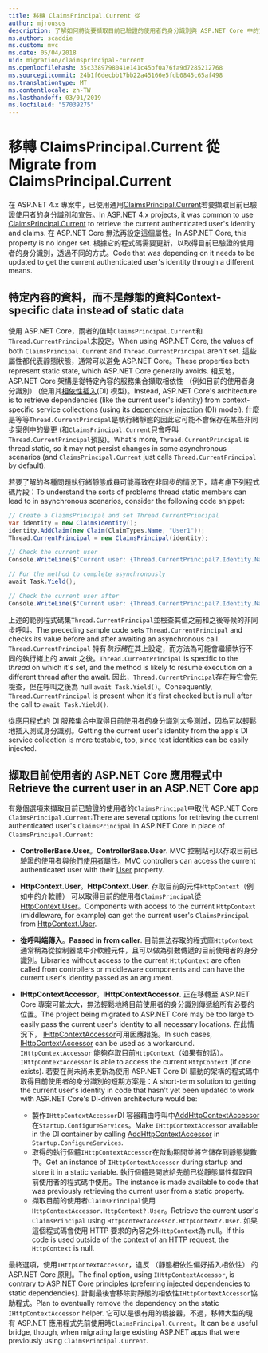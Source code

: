 ```yaml
---
title: 移轉 ClaimsPrincipal.Current 從
author: mjrousos
description: 了解如何將從要擷取目前已驗證的使用者的身分識別與 ASP.NET Core 中的宣告的 ClaimsPrincipal.Current 轉移。
ms.author: scaddie
ms.custom: mvc
ms.date: 05/04/2018
uid: migration/claimsprincipal-current
ms.openlocfilehash: 35c3389798041e141c45bf0a76fa9d7285212768
ms.sourcegitcommit: 24b1f6decbb17bb22a45166e5fdb0845c65af498
ms.translationtype: MT
ms.contentlocale: zh-TW
ms.lasthandoff: 03/01/2019
ms.locfileid: "57039275"
---
```

# <a name="migrate-from-claimsprincipalcurrent"></a><span data-ttu-id="68235-103">移轉 ClaimsPrincipal.Current 從</span><span class="sxs-lookup"><span data-stu-id="68235-103">Migrate from ClaimsPrincipal.Current</span></span>

<span data-ttu-id="68235-104">在 ASP.NET 4.x 專案中，已使用通用[ClaimsPrincipal.Current](/dotnet/api/system.security.claims.claimsprincipal.current)若要擷取目前已驗證使用者的身分識別和宣告。</span><span class="sxs-lookup"><span data-stu-id="68235-104">In ASP.NET 4.x projects, it was common to use [ClaimsPrincipal.Current](/dotnet/api/system.security.claims.claimsprincipal.current) to retrieve the current authenticated user's identity and claims.</span></span> <span data-ttu-id="68235-105">在 ASP.NET Core 無法再設定這個屬性。</span><span class="sxs-lookup"><span data-stu-id="68235-105">In ASP.NET Core, this property is no longer set.</span></span> <span data-ttu-id="68235-106">根據它的程式碼需要更新，以取得目前已驗證的使用者的身分識別，透過不同的方式。</span><span class="sxs-lookup"><span data-stu-id="68235-106">Code that was depending on it needs to be updated to get the current authenticated user's identity through a different means.</span></span>

## <a name="context-specific-data-instead-of-static-data"></a><span data-ttu-id="68235-107">特定內容的資料，而不是靜態的資料</span><span class="sxs-lookup"><span data-stu-id="68235-107">Context-specific data instead of static data</span></span>

<span data-ttu-id="68235-108">使用 ASP.NET Core，兩者的值時`ClaimsPrincipal.Current`和`Thread.CurrentPrincipal`未設定。</span><span class="sxs-lookup"><span data-stu-id="68235-108">When using ASP.NET Core, the values of both `ClaimsPrincipal.Current` and `Thread.CurrentPrincipal` aren't set.</span></span> <span data-ttu-id="68235-109">這些屬性都代表靜態狀態，通常可以避免 ASP.NET Core。</span><span class="sxs-lookup"><span data-stu-id="68235-109">These properties both represent static state, which ASP.NET Core generally avoids.</span></span> <span data-ttu-id="68235-110">相反地，ASP.NET Core 架構是從特定內容的服務集合擷取相依性 （例如目前的使用者身分識別） (使用其[相依性插入](xref:fundamentals/dependency-injection)(DI) 模型)。</span><span class="sxs-lookup"><span data-stu-id="68235-110">Instead, ASP.NET Core's architecture is to retrieve dependencies (like the current user's identity) from context-specific service collections (using its [dependency injection](xref:fundamentals/dependency-injection) (DI) model).</span></span> <span data-ttu-id="68235-111">什麼是等等`Thread.CurrentPrincipal`是執行緒靜態的因此它可能不會保存在某些非同步案例中的變更 (和`ClaimsPrincipal.Current`只會呼叫`Thread.CurrentPrincipal`預設)。</span><span class="sxs-lookup"><span data-stu-id="68235-111">What's more, `Thread.CurrentPrincipal` is thread static, so it may not persist changes in some asynchronous scenarios (and `ClaimsPrincipal.Current` just calls `Thread.CurrentPrincipal` by default).</span></span>

<span data-ttu-id="68235-112">若要了解的各種問題執行緒靜態成員可能導致在非同步的情況下，請考慮下列程式碼片段：</span><span class="sxs-lookup"><span data-stu-id="68235-112">To understand the sorts of problems thread static members can lead to in asynchronous scenarios, consider the following code snippet:</span></span>

```csharp
// Create a ClaimsPrincipal and set Thread.CurrentPrincipal
var identity = new ClaimsIdentity();
identity.AddClaim(new Claim(ClaimTypes.Name, "User1"));
Thread.CurrentPrincipal = new ClaimsPrincipal(identity);

// Check the current user
Console.WriteLine($"Current user: {Thread.CurrentPrincipal?.Identity.Name}");

// For the method to complete asynchronously
await Task.Yield();

// Check the current user after
Console.WriteLine($"Current user: {Thread.CurrentPrincipal?.Identity.Name}");
```

<span data-ttu-id="68235-113">上述的範例程式碼集`Thread.CurrentPrincipal`並檢查其值之前和之後等候的非同步呼叫。</span><span class="sxs-lookup"><span data-stu-id="68235-113">The preceding sample code sets `Thread.CurrentPrincipal` and checks its value before and after awaiting an asynchronous call.</span></span> <span data-ttu-id="68235-114">`Thread.CurrentPrincipal` 特有*執行緒*在其上設定，而方法為可能會繼續執行不同的執行緒上的 await 之後。</span><span class="sxs-lookup"><span data-stu-id="68235-114">`Thread.CurrentPrincipal` is specific to the *thread* on which it's set, and the method is likely to resume execution on a different thread after the await.</span></span> <span data-ttu-id="68235-115">因此，`Thread.CurrentPrincipal`存在時它會先檢查，但在呼叫之後為 null `await Task.Yield()`。</span><span class="sxs-lookup"><span data-stu-id="68235-115">Consequently, `Thread.CurrentPrincipal` is present when it's first checked but is null after the call to `await Task.Yield()`.</span></span>

<span data-ttu-id="68235-116">從應用程式的 DI 服務集合中取得目前使用者的身分識別太多測試，因為可以輕鬆地插入測試身分識別。</span><span class="sxs-lookup"><span data-stu-id="68235-116">Getting the current user's identity from the app's DI service collection is more testable, too, since test identities can be easily injected.</span></span>

## <a name="retrieve-the-current-user-in-an-aspnet-core-app"></a><span data-ttu-id="68235-117">擷取目前使用者的 ASP.NET Core 應用程式中</span><span class="sxs-lookup"><span data-stu-id="68235-117">Retrieve the current user in an ASP.NET Core app</span></span>

<span data-ttu-id="68235-118">有幾個選項來擷取目前已驗證的使用者的`ClaimsPrincipal`中取代 ASP.NET Core `ClaimsPrincipal.Current`:</span><span class="sxs-lookup"><span data-stu-id="68235-118">There are several options for retrieving the current authenticated user's `ClaimsPrincipal` in ASP.NET Core in place of `ClaimsPrincipal.Current`:</span></span>

* <span data-ttu-id="68235-119">**ControllerBase.User**。</span><span class="sxs-lookup"><span data-stu-id="68235-119">**ControllerBase.User**.</span></span> <span data-ttu-id="68235-120">MVC 控制站可以存取目前已驗證的使用者與他們[使用者](/dotnet/api/microsoft.aspnetcore.mvc.controllerbase.user)屬性。</span><span class="sxs-lookup"><span data-stu-id="68235-120">MVC controllers can access the current authenticated user with their [User](/dotnet/api/microsoft.aspnetcore.mvc.controllerbase.user) property.</span></span>
* <span data-ttu-id="68235-121">**HttpContext.User**。</span><span class="sxs-lookup"><span data-stu-id="68235-121">**HttpContext.User**.</span></span> <span data-ttu-id="68235-122">存取目前的元件`HttpContext`（例如中的介軟體） 可以取得目前的使用者`ClaimsPrincipal`從[HttpContext.User](/dotnet/api/microsoft.aspnetcore.http.httpcontext.user)。</span><span class="sxs-lookup"><span data-stu-id="68235-122">Components with access to the current `HttpContext` (middleware, for example) can get the current user's `ClaimsPrincipal` from [HttpContext.User](/dotnet/api/microsoft.aspnetcore.http.httpcontext.user).</span></span>
* <span data-ttu-id="68235-123">**從呼叫端傳入**。</span><span class="sxs-lookup"><span data-stu-id="68235-123">**Passed in from caller**.</span></span> <span data-ttu-id="68235-124">目前無法存取的程式庫`HttpContext`通常稱為從控制器或中介軟體元件，且可以做為引數傳遞的目前使用者的身分識別。</span><span class="sxs-lookup"><span data-stu-id="68235-124">Libraries without access to the current `HttpContext` are often called from controllers or middleware components and can have the current user's identity passed as an argument.</span></span>
* <span data-ttu-id="68235-125">**IHttpContextAccessor**。</span><span class="sxs-lookup"><span data-stu-id="68235-125">**IHttpContextAccessor**.</span></span> <span data-ttu-id="68235-126">正在移轉至 ASP.NET Core 專案可能太大，無法輕鬆地將目前使用者的身分識別傳遞給所有必要的位置。</span><span class="sxs-lookup"><span data-stu-id="68235-126">The project being migrated to ASP.NET Core may be too large to easily pass the current user's identity to all necessary locations.</span></span> <span data-ttu-id="68235-127">在此情況下， [IHttpContextAccessor](/dotnet/api/microsoft.aspnetcore.http.ihttpcontextaccessor)可用因應措施。</span><span class="sxs-lookup"><span data-stu-id="68235-127">In such cases, [IHttpContextAccessor](/dotnet/api/microsoft.aspnetcore.http.ihttpcontextaccessor) can be used as a workaround.</span></span> <span data-ttu-id="68235-128">`IHttpContextAccessor` 能夠存取目前`HttpContext`（如果有的話）。</span><span class="sxs-lookup"><span data-stu-id="68235-128">`IHttpContextAccessor` is able to access the current `HttpContext` (if one exists).</span></span> <span data-ttu-id="68235-129">若要在尚未尚未更新為使用 ASP.NET Core DI 驅動的架構的程式碼中取得目前使用者的身分識別的短期方案是：</span><span class="sxs-lookup"><span data-stu-id="68235-129">A short-term solution to getting the current user's identity in code that hasn't yet been updated to work with ASP.NET Core's DI-driven architecture would be:</span></span>

  * <span data-ttu-id="68235-130">製作`IHttpContextAccessor`DI 容器藉由呼叫中[AddHttpContextAccessor](https://github.com/aspnet/Hosting/issues/793)在`Startup.ConfigureServices`。</span><span class="sxs-lookup"><span data-stu-id="68235-130">Make `IHttpContextAccessor` available in the DI container by calling [AddHttpContextAccessor](https://github.com/aspnet/Hosting/issues/793) in `Startup.ConfigureServices`.</span></span>
  * <span data-ttu-id="68235-131">取得的執行個體`IHttpContextAccessor`在啟動期間並將它儲存到靜態變數中。</span><span class="sxs-lookup"><span data-stu-id="68235-131">Get an instance of `IHttpContextAccessor` during startup and store it in a static variable.</span></span> <span data-ttu-id="68235-132">執行個體是開放給先前已從靜態屬性擷取目前使用者的程式碼中使用。</span><span class="sxs-lookup"><span data-stu-id="68235-132">The instance is made available to code that was previously retrieving the current user from a static property.</span></span>
  * <span data-ttu-id="68235-133">擷取目前的使用者`ClaimsPrincipal`使用`HttpContextAccessor.HttpContext?.User`。</span><span class="sxs-lookup"><span data-stu-id="68235-133">Retrieve the current user's `ClaimsPrincipal` using `HttpContextAccessor.HttpContext?.User`.</span></span> <span data-ttu-id="68235-134">如果這個程式碼會使用 HTTP 要求的內容之外`HttpContext`為 null。</span><span class="sxs-lookup"><span data-stu-id="68235-134">If this code is used outside of the context of an HTTP request, the `HttpContext` is null.</span></span>

<span data-ttu-id="68235-135">最終選項，使用`IHttpContextAccessor`，違反 （靜態相依性偏好插入相依性） 的 ASP.NET Core 原則。</span><span class="sxs-lookup"><span data-stu-id="68235-135">The final option, using `IHttpContextAccessor`, is contrary to ASP.NET Core principles (preferring injected dependencies to static dependencies).</span></span> <span data-ttu-id="68235-136">計劃最後會移除對靜態的相依性`IHttpContextAccessor`協助程式。</span><span class="sxs-lookup"><span data-stu-id="68235-136">Plan to eventually remove the dependency on the static `IHttpContextAccessor` helper.</span></span> <span data-ttu-id="68235-137">它可以是很有用的橋接器，不過，移轉大型的現有 ASP.NET 應用程式先前使用時`ClaimsPrincipal.Current`。</span><span class="sxs-lookup"><span data-stu-id="68235-137">It can be a useful bridge, though, when migrating large existing ASP.NET apps that were previously using `ClaimsPrincipal.Current`.</span></span>
